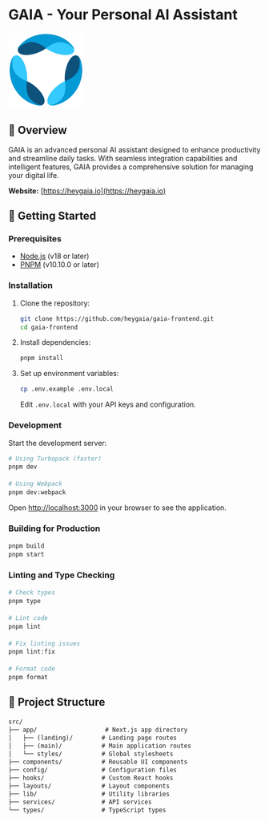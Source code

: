 # GAIA - Your Personal AI Assistant

  <img src="public/branding/logo.webp" alt="GAIA Logo" width="150" />

## 🌟 Overview

GAIA is an advanced personal AI assistant designed to enhance productivity and streamline daily tasks. With seamless integration capabilities and intelligent features, GAIA provides a comprehensive solution for managing your digital life.

**Website:** [https://heygaia.io](https://heygaia.io)

## 🚀 Getting Started

### Prerequisites

- [Node.js](https://nodejs.org/) (v18 or later)
- [PNPM](https://pnpm.io/) (v10.10.0 or later)

### Installation

1. Clone the repository:

   ```bash
   git clone https://github.com/heygaia/gaia-frontend.git
   cd gaia-frontend
   ```

2. Install dependencies:

   ```bash
   pnpm install
   ```

3. Set up environment variables:
   ```bash
   cp .env.example .env.local
   ```
   Edit `.env.local` with your API keys and configuration.

### Development

Start the development server:

```bash
# Using Turbopack (faster)
pnpm dev

# Using Webpack
pnpm dev:webpack
```

Open [http://localhost:3000](http://localhost:3000) in your browser to see the application.

### Building for Production

```bash
pnpm build
pnpm start
```

### Linting and Type Checking

```bash
# Check types
pnpm type

# Lint code
pnpm lint

# Fix linting issues
pnpm lint:fix

# Format code
pnpm format
```

## 📁 Project Structure

```
src/
├── app/                   # Next.js app directory
│   ├── (landing)/        # Landing page routes
│   ├── (main)/           # Main application routes
│   └── styles/           # Global stylesheets
├── components/           # Reusable UI components
├── config/               # Configuration files
├── hooks/                # Custom React hooks
├── layouts/              # Layout components
├── lib/                  # Utility libraries
├── services/             # API services
└── types/                # TypeScript types
```
